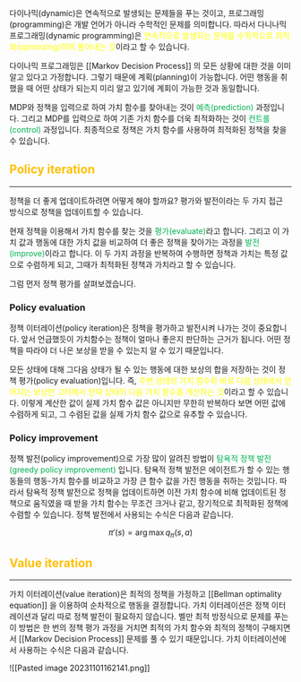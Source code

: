 다이나믹(dynamic)은 연속적으로 발생되는 문제들을 푸는 것이고, 프로그래밍(programming)은 개발 언어가 아니라 수학적인 문제를 의미합니다. 따라서 다니나믹 프로그래밍(dynamic programming)은<font color="#ffff00"> 연속적으로 발생되는 문제를 수학적으로 최적화(optimizing)하여 풀어내는 것</font>이라고 할 수 있습니다.

다이나믹 프로그래밍은 [[Markov Decision Process]] 의 모든 상황에 대한 것을 이미 알고 있다고 가정합니다. 그렇기 때문에 계획(planning)이 가능합니다. 어떤 행동을 취했을 때 어떤 상태가 되는지 미리 알고 있기에 계회이 가능한 것과 동일합니다.

MDP와 정책을 입력으로 하여 가치 함수를 찾아내는 것이 <font color="#00b050">예측(prediction) </font>과정입니다. 그리고 MDP를 입력으로 하여 기존 가치 함수를 더욱 최적화하는 것이 <font color="#00b050">컨트롤(control)</font> 과정입니다. 최종적으로 정책은 가치 함수를 사용하여 최적화된 정책을 찾을 수 있습니다.

## <font color="#ffc000">Policy iteration</font>
---
정책을 더 좋게 업데이트하려면 어떻게 해야 할까요? 평가와 발전이라는 두 가지 접근 방식으로 정책을 업데이트할 수 있습니다.

현재 정책을 이용해서 가치 함수를 찾는 것을 <font color="#00b050">평가(evaluate)</font>라고 합니다. 그리고 이 가치 값과 행동에 대한 가치 값을 비교하여 더 좋은 정책을 찾아가는 과정을 <font color="#00b050">발전(improve)</font>이라고 합니다. 이 두 가지 과정을 반복하여 수행하면 정책과 가치는 특정 값으로 수렴하게 되고, 그때가 최적화된 정책과 가치라고 할 수 있습니다.

그럼 먼저 정책 평가를 살펴보겠습니다.

### Policy evaluation
정책 이터레이션(policy iteration)은 정책을 평가하고 발전시켜 나가는 것이 중요합니다. 앞서 언급했듯이 가치함수는 정책이 얼마나 좋은지 판단하는 근거가 됩니다. 어떤 정책을 따라야 더 나은 보상을 받을 수 있는지 알 수 있기 때문입니다.

모든 상태에 대해 그다음 상태가 될 수 있는 행동에 대한 보상의 합을 저장하는 것이 정책 평가(policy evaluation)입니다. 즉, <font color="#ffff00">주변 상태의 가치 함수와 바로 다음 상태에서 얻어지는 보상만 고려해서 현재 상태의 다음 가치 함수를 계산하는 것</font>이라고 할 수 있습니다. 이렇게 계산한 값이 실제 가치 함수 값은 아니지만 무한히 반복하다 보면 어떤 값에 수렴하게 되고, 그 수렴된 값을 실제 가치 함수 값으로 유추할 수 있습니다.

### Policy improvement
정책 발전(policy improvement)으로 가장 많이 알려진 방법이 <font color="#00b050">탐욕적 정책 발전(greedy policy improvement)</font> 입니다. 탐욕적 정책 발전은 에이전트가 할 수 있는 행동들의 행동-가치 함수를 비교하고 가장 큰 함수 값을 가진 행동을 취하는 것입니다. 따라서 탐욕적 정책 발전으로 정책을 업데이트하면 이전 가치 함수에 비해 업데이트된 정책으로 움직였을 때 받을 가치 함수는 무조건 크거나 같고, 장기적으로 최적화된 정책에 수렴할 수 있습니다. 정책 발전에서 사용되는 수식은 다음과 같습니다.

$$\pi'(s) = \arg \max q_{\pi}(s,a)$$

## <font color="#ffc000">Value iteration</font>
---
가치 이터레이션(value iteration)은 최적의 정책을 가정하고 [[Bellman optimality equation]] 을 이용하여 순차적으로 행동을 결정합니다. 가치 이터레이션은 정책 이터레이션과 달리 따로 정책 발전이 필요하지 않습니다. 벨만 최적 방정식으로 문제를 푸는 이 방법은 한 번의 정책 평가 과정을 거치면 최적의 가치 함수와 최적의 정책이 구해지면서 [[Markov Decision Process]] 문제를 풀 수 있기 때문입니다. 가치 이터레이션에서 사용하는 수식은 다음과 같습니다.

![[Pasted image 20231101162141.png]]


